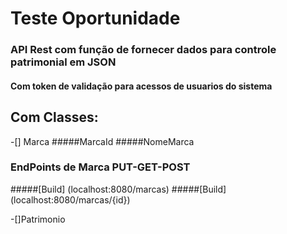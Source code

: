 # Teste Oportunidade

###   API Rest com função de fornecer dados para controle patrimonial em JSON
####  Com token de validação para acessos de usuarios do sistema
##     Com Classes:
-[] Marca
#####MarcaId
#####NomeMarca

### EndPoints de Marca PUT-GET-POST
#####[Build] (localhost:8080/marcas)
#####[Build] (localhost:8080/marcas/{id})

-[]Patrimonio
